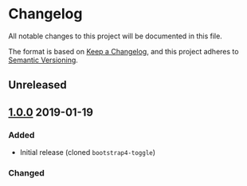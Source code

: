# Changelog
All notable changes to this project will be documented in this file.

The format is based on [Keep a Changelog](https://keepachangelog.com/en/1.0.0/),
and this project adheres to [Semantic Versioning](https://semver.org/spec/v2.0.0.html).

## Unreleased

## [1.0.0](https://github.com/gitbrent/bootstrap-switch-button/tree/v1.0.0) 2019-01-19
### Added
- Initial release (cloned `bootstrap4-toggle`)
### Changed

[Unreleased]: https://github.com/gitbrent/bootstrap-switch-button/compare/v1.0.0...HEAD
